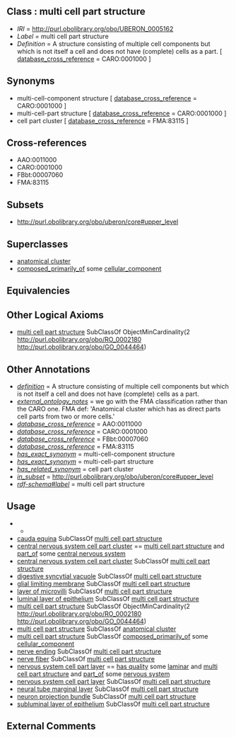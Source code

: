 
## Class : multi cell part structure

 * *IRI* = http://purl.obolibrary.org/obo/UBERON_0005162
 * *Label* = multi cell part structure
 * *Definition* = A structure consisting of multiple cell components but which is not itself a cell and does not have (complete) cells as a part. [ [database_cross_reference](../../ef/oboInOwl#hasDbXref.md) = CARO:0001000 ]

## Synonyms

 * multi-cell-component structure [ [database_cross_reference](../../ef/oboInOwl#hasDbXref.md) = CARO:0001000 ]
 * multi-cell-part structure [ [database_cross_reference](../../ef/oboInOwl#hasDbXref.md) = CARO:0001000 ]
 * cell part cluster [ [database_cross_reference](../../ef/oboInOwl#hasDbXref.md) = FMA:83115 ]

## Cross-references

 * AAO:0011000
 * CARO:0001000
 * FBbt:00007060
 * FMA:83115

## Subsets

 * http://purl.obolibrary.org/obo/uberon/core#upper_level

## Superclasses

 * [anatomical cluster](../../UBERON/77/UBERON_0000477.md)
 * [composed_primarily_of](../../RO/73/RO_0002473.md) some [cellular_component](../../GO/75/GO_0005575.md)

## Equivalencies


## Other Logical Axioms

 * [multi cell part structure](../../UBERON/62/UBERON_0005162.md) SubClassOf ObjectMinCardinality(2 <http://purl.obolibrary.org/obo/RO_0002180> <http://purl.obolibrary.org/obo/GO_0044464>)

## Other Annotations

 * *[definition](../../IAO/15/IAO_0000115.md)* = A structure consisting of multiple cell components but which is not itself a cell and does not have (complete) cells as a part.
 * *[external_ontology_notes](../../UBPROP/12/UBPROP_0000012.md)* = we go with the FMA classification rather than the CARO one. FMA def: 'Anatomical cluster which has as direct parts cell parts from two or more cells.'
 * *[database_cross_reference](../../ef/oboInOwl#hasDbXref.md)* = AAO:0011000
 * *[database_cross_reference](../../ef/oboInOwl#hasDbXref.md)* = CARO:0001000
 * *[database_cross_reference](../../ef/oboInOwl#hasDbXref.md)* = FBbt:00007060
 * *[database_cross_reference](../../ef/oboInOwl#hasDbXref.md)* = FMA:83115
 * *[has_exact_synonym](../../ym/oboInOwl#hasExactSynonym.md)* = multi-cell-component structure
 * *[has_exact_synonym](../../ym/oboInOwl#hasExactSynonym.md)* = multi-cell-part structure
 * *[has_related_synonym](../../ym/oboInOwl#hasRelatedSynonym.md)* = cell part cluster
 * *[in_subset](../../et/oboInOwl#inSubset.md)* = http://purl.obolibrary.org/obo/uberon/core#upper_level
 * *[rdf-schema#label](../../el/rdf-schema#label.md)* = multi cell part structure

## Usage

 * -
 * [cauda equina](../../UBERON/37/UBERON_0012337.md) SubClassOf [multi cell part structure](../../UBERON/62/UBERON_0005162.md)
 * [central nervous system cell part cluster](../../UBERON/15/UBERON_0011215.md) == [multi cell part structure](../../UBERON/62/UBERON_0005162.md) and [part_of](../../BFO/50/BFO_0000050.md) some [central nervous system](../../UBERON/17/UBERON_0001017.md)
 * [central nervous system cell part cluster](../../UBERON/15/UBERON_0011215.md) SubClassOf [multi cell part structure](../../UBERON/62/UBERON_0005162.md)
 * [digestive syncytial vacuole](../../UBERON/56/UBERON_0012256.md) SubClassOf [multi cell part structure](../../UBERON/62/UBERON_0005162.md)
 * [glial limiting membrane](../../UBERON/87/UBERON_0018687.md) SubClassOf [multi cell part structure](../../UBERON/62/UBERON_0005162.md)
 * [layer of microvilli](../../UBERON/23/UBERON_0012423.md) SubClassOf [multi cell part structure](../../UBERON/62/UBERON_0005162.md)
 * [luminal layer of epithelium](../../UBERON/45/UBERON_0011945.md) SubClassOf [multi cell part structure](../../UBERON/62/UBERON_0005162.md)
 * [multi cell part structure](../../UBERON/62/UBERON_0005162.md) SubClassOf ObjectMinCardinality(2 <http://purl.obolibrary.org/obo/RO_0002180> <http://purl.obolibrary.org/obo/GO_0044464>)
 * [multi cell part structure](../../UBERON/62/UBERON_0005162.md) SubClassOf [anatomical cluster](../../UBERON/77/UBERON_0000477.md)
 * [multi cell part structure](../../UBERON/62/UBERON_0005162.md) SubClassOf [composed_primarily_of](../../RO/73/RO_0002473.md) some [cellular_component](../../GO/75/GO_0005575.md)
 * [nerve ending](../../UBERON/53/UBERON_0012453.md) SubClassOf [multi cell part structure](../../UBERON/62/UBERON_0005162.md)
 * [nerve fiber](../../UBERON/34/UBERON_0006134.md) SubClassOf [multi cell part structure](../../UBERON/62/UBERON_0005162.md)
 * [nervous system cell part layer](../../UBERON/03/UBERON_0022303.md) == [has quality](../../RO/86/RO_0000086.md) some [laminar](../../PATO/24/PATO_0002124.md) and [multi cell part structure](../../UBERON/62/UBERON_0005162.md) and [part_of](../../BFO/50/BFO_0000050.md) some [nervous system](../../UBERON/16/UBERON_0001016.md)
 * [nervous system cell part layer](../../UBERON/03/UBERON_0022303.md) SubClassOf [multi cell part structure](../../UBERON/62/UBERON_0005162.md)
 * [neural tube marginal layer](../../UBERON/62/UBERON_0004062.md) SubClassOf [multi cell part structure](../../UBERON/62/UBERON_0005162.md)
 * [neuron projection bundle](../../UBERON/22/UBERON_0000122.md) SubClassOf [multi cell part structure](../../UBERON/62/UBERON_0005162.md)
 * [subluminal layer of epithelium](../../UBERON/46/UBERON_0011946.md) SubClassOf [multi cell part structure](../../UBERON/62/UBERON_0005162.md)

## External Comments


